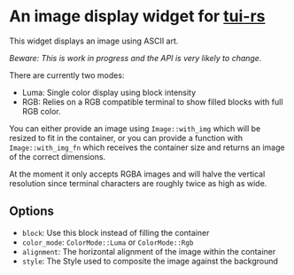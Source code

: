 # An image display widget for [tui-rs](https://github.com/fdehau/tui-rs)

This widget displays an image using ASCII art.

*Beware: This is work in progress and the API is very likely to change.*

There are currently two modes:

* Luma: Single color display using block intensity
* RGB: Relies on a RGB compatible terminal to show filled blocks with full RGB color.

You can either provide an image using `Image::with_img` which will be resized to fit in the container, or you can provide a function with `Image::with_img_fn` which receives the container size and returns an image of the correct dimensions.

At the moment it only accepts RGBA images and will halve the vertical resolution since terminal characters are roughly twice as high as wide.

## Options

* `block`: Use this block instead of filling the container
* `color_mode`: `ColorMode::Luma` or `ColorMode::Rgb`
* `alignment`: The horizontal alignment of the image within the container
* `style`: The Style used to composite the image against the background
